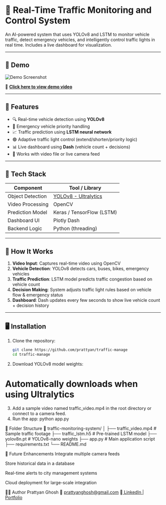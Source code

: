 # 🚦 Real-Time Traffic Monitoring and Control System

An AI-powered system that uses YOLOv8 and LSTM to monitor vehicle traffic, detect emergency vehicles, and intelligently control traffic lights in real time. Includes a live dashboard for visualization.

---

## 📸 Demo

![Demo Screenshot](https://drive.google.com/file/d/1CJ1kZjbURG7FIA8uT53D9MumcAdCQgN4/view?usp=sharing)

🔗 **[Click here to view demo video](https://drive.google.com/file/d/1aijR05oew3JxfjD6C62UK2TpRercrF2t/view?usp=sharing)**

---

## 🧠 Features

- 🔍 Real-time vehicle detection using **YOLOv8**
- 🚨 Emergency vehicle priority handling
- 📈 Traffic prediction using **LSTM neural network**
- 🟢 Adaptive traffic light control (extend/shorten/priority logic)
- 📊 Live dashboard using **Dash** (vehicle count + decisions)
- 🎥 Works with video file or live camera feed

---

## 🧰 Tech Stack

| Component        | Tool / Library           |
|------------------|---------------------------|
| Object Detection | [YOLOv8 - Ultralytics](https://github.com/ultralytics/ultralytics) |
| Video Processing | OpenCV                    |
| Prediction Model | Keras / TensorFlow (LSTM) |
| Dashboard UI     | Plotly Dash               |
| Backend Logic    | Python (threading)        |

---

## 🚀 How It Works

1. **Video Input**: Captures real-time video using OpenCV
2. **Vehicle Detection**: YOLOv8 detects cars, buses, bikes, emergency vehicles
3. **Traffic Prediction**: LSTM model predicts traffic congestion based on vehicle count
4. **Decision Making**: System adjusts traffic light rules based on vehicle flow & emergency status
5. **Dashboard**: Dash updates every few seconds to show live vehicle count + decision history

---

## 🖥️ Installation

1. Clone the repository:
   ```bash
   git clone https://github.com/prattyan/traffic-manage
   cd traffic-manage
2. Download YOLOv8 model weights:
# Automatically downloads when using Ultralytics
3. Add a sample video named traffic_video.mp4 in the root directory or connect to a camera feed.
4. Run the app:
   python app.py
   
📁 Folder Structure
📂 traffic-monitoring-system/
│
├── traffic_video.mp4          # Sample traffic footage
├── traffic_lstm.h5            # Pre-trained LSTM model
├── yolov8n.pt                 # YOLOv8-nano weights
├── app.py                     # Main application script
├── requirements.txt
└── README.md

🔮 Future Enhancements
Integrate multiple camera feeds

Store historical data in a database

Real-time alerts to city management systems

Cloud deployment for large-scale integration

🧑‍💻 Author
Prattyan Ghosh
📧 prattyanghosh@gmail.com
🔗[ LinkedIn | Portfolio](https://www.linkedin.com/in/prattyan-ghosh-26217822a/)


